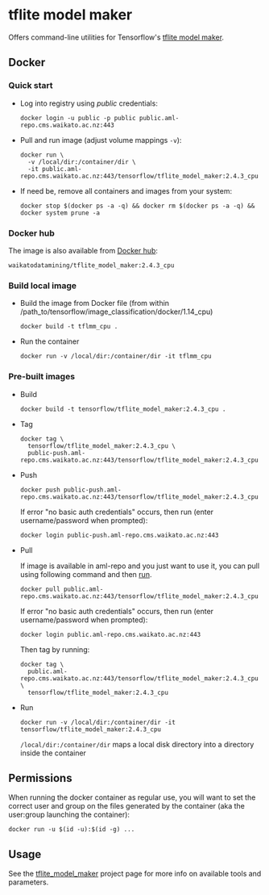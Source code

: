 # tflite model maker

Offers command-line utilities for Tensorflow's [tflite model maker](https://www.tensorflow.org/lite/guide/model_maker).

## Docker

### Quick start

* Log into registry using *public* credentials:

  ```commandline
  docker login -u public -p public public.aml-repo.cms.waikato.ac.nz:443 
  ```

* Pull and run image (adjust volume mappings `-v`):

  ```commandline
  docker run \
    -v /local/dir:/container/dir \
    -it public.aml-repo.cms.waikato.ac.nz:443/tensorflow/tflite_model_maker:2.4.3_cpu
  ```

* If need be, remove all containers and images from your system:

  ```commandline
  docker stop $(docker ps -a -q) && docker rm $(docker ps -a -q) && docker system prune -a
  ```

### Docker hub

The image is also available from [Docker hub](https://hub.docker.com/u/waikatodatamining):

```
waikatodatamining/tflite_model_maker:2.4.3_cpu
```


### Build local image

* Build the image from Docker file (from within /path_to/tensorflow/image_classification/docker/1.14_cpu)

  ```commandline
  docker build -t tflmm_cpu .
  ```

* Run the container

  ```commandline
  docker run -v /local/dir:/container/dir -it tflmm_cpu
  ```

### Pre-built images

* Build

  ```commandline
  docker build -t tensorflow/tflite_model_maker:2.4.3_cpu .
  ```
  
* Tag

  ```commandline
  docker tag \
    tensorflow/tflite_model_maker:2.4.3_cpu \
    public-push.aml-repo.cms.waikato.ac.nz:443/tensorflow/tflite_model_maker:2.4.3_cpu
  ```
  
* Push

  ```commandline
  docker push public-push.aml-repo.cms.waikato.ac.nz:443/tensorflow/tflite_model_maker:2.4.3_cpu
  ```
  If error "no basic auth credentials" occurs, then run (enter username/password when prompted):
  
  ```commandline
  docker login public-push.aml-repo.cms.waikato.ac.nz:443
  ```
  
* Pull

  If image is available in aml-repo and you just want to use it, you can pull using following command and then [run](#run).

  ```commandline
  docker pull public.aml-repo.cms.waikato.ac.nz:443/tensorflow/tflite_model_maker:2.4.3_cpu
  ```
  If error "no basic auth credentials" occurs, then run (enter username/password when prompted):
  
  ```commandline
  docker login public.aml-repo.cms.waikato.ac.nz:443
  ```
  Then tag by running:
  
  ```commandline
  docker tag \
    public.aml-repo.cms.waikato.ac.nz:443/tensorflow/tflite_model_maker:2.4.3_cpu \
    tensorflow/tflite_model_maker:2.4.3_cpu
  ```

* <a name="run">Run</a>

  ```commandline
  docker run -v /local/dir:/container/dir -it tensorflow/tflite_model_maker:2.4.3_cpu
  ```
  `/local/dir:/container/dir` maps a local disk directory into a directory inside the container


## Permissions

When running the docker container as regular use, you will want to set the correct
user and group on the files generated by the container (aka the user:group launching
the container):

```commandline
docker run -u $(id -u):$(id -g) ...
```


## Usage

See the [tflite_model_maker](https://github.com/waikato-datamining/tensorflow/tree/master/tflite_model_maker)
project page for more info on available tools and parameters.
